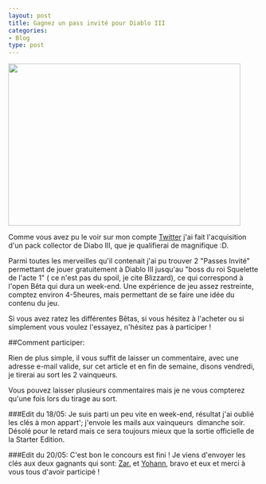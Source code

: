 ```yaml
---
layout: post
title: Gagnez un pass invité pour Diablo III
categories:
- Blog
type: post
---
```

<img class="aligncenter" title="Diablo III logo" src="http://images2.wikia.nocookie.net/__cb20111225063755/diablo/images/archive/5/52/20111225064351!Diablo_III_demon_splash_logo.png" alt="" width="466" height="326" />

Comme vous avez pu le voir sur mon compte <a href="https://twitter.com/#!/Rio_Alexandre/status/201314612937883649">Twitter</a> j'ai fait l'acquisition d'un pack collector de Diabo III, que je qualifierai de magnifique :D.

Parmi toutes les merveilles qu'il contenait j'ai pu trouver 2 "Passes Invité" permettant de jouer gratuitement à Diablo III jusqu'au "boss du roi Squelette de l'acte 1" ( ce n'est pas du spoil, je cite Blizzard), ce qui correspond à l'open Bêta qui dura un week-end. Une expérience de jeu assez restreinte, comptez environ 4-5heures, mais permettant de se faire une idée du contenu du jeu.

Si vous avez ratez les différentes Bêtas, si vous hésitez à l'acheter ou si simplement vous voulez l'essayez, n'hésitez pas à participer !

##Comment participer:

Rien de plus simple, il vous suffit de laisser un commentaire, avec une adresse e-mail valide, sur cet article et en fin de semaine, disons vendredi, je tirerai au sort les 2 vainqueurs.

Vous pouvez laisser plusieurs commentaires mais je ne vous compterez qu'une fois lors du tirage au sort.

###Edit du 18/05:
Je suis parti un peu vite en week-end, résultat j'ai oublié les clés à mon appart'; j'envoie les mails aux vainqueurs  dimanche soir. Désolé pour le retard mais ce sera toujours mieux que la sortie officielle de la Starter Edition.

###Edit du 20/05:
C'est bon le concours est fini ! Je viens d'envoyer les clés aux deux gagnants qui sont: <a href="http://orbital-project.kegtux.org/blog/2012/05/14/gagnez-un-pass-invite-pour-diablo-iii/#comment-574">Zar.</a> et <a href="http://orbital-project.kegtux.org/blog/2012/05/14/gagnez-un-pass-invite-pour-diablo-iii/#comment-565">Yohann</a>, bravo et eux et merci à vous tous d'avoir participé !
